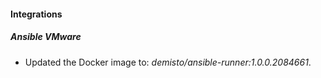 
#### Integrations

##### Ansible VMware

- Updated the Docker image to: *demisto/ansible-runner:1.0.0.2084661*.

